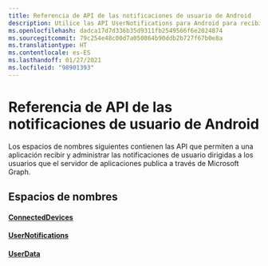 ```yaml
---
title: Referencia de API de las notificaciones de usuario de Android
description: Utilice las API UserNotifications para Android para recibir y administrar las notificaciones dirigidas a usuarios que publica el servidor de aplicaciones mediante las notificaciones de Microsoft Graph.
ms.openlocfilehash: dadca17d7d336b35d9311fb2549566f6e2024874
ms.sourcegitcommit: 79c254e48c00d7a050864b90ddb2b727f67b0e8a
ms.translationtype: HT
ms.contentlocale: es-ES
ms.lasthandoff: 01/27/2021
ms.locfileid: "98901393"
---
```

# <a name="android-user-notifications-api-reference"></a>Referencia de API de las notificaciones de usuario de Android

Los espacios de nombres siguientes contienen las API que permiten a una aplicación recibir y administrar las notificaciones de usuario dirigidas a los usuarios que el servidor de aplicaciones publica a través de Microsoft Graph. 

## <a name="namespaces"></a>Espacios de nombres

#### <a name="connecteddevices"></a>[ConnectedDevices](/java/api/com.microsoft.connecteddevices)
#### <a name="usernotifications"></a>[UserNotifications]( https://docs.microsoft.com/java/api/com.microsoft.connecteddevices.usernotifications)
#### <a name="userdata"></a>[UserData](/java/api/com.microsoft.connecteddevices.userdata)